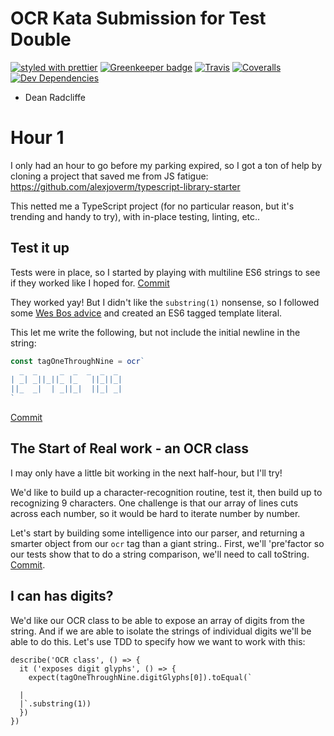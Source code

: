 # OCR Kata Submission for Test Double

[![styled with prettier](https://img.shields.io/badge/styled_with-prettier-ff69b4.svg)](https://github.com/prettier/prettier)
[![Greenkeeper badge](https://badges.greenkeeper.io/alexjoverm/typescript-library-starter.svg)](https://greenkeeper.io/)
[![Travis](https://img.shields.io/travis/alexjoverm/typescript-library-starter.svg)](https://travis-ci.org/alexjoverm/typescript-library-starter)
[![Coveralls](https://img.shields.io/coveralls/alexjoverm/typescript-library-starter.svg)](https://coveralls.io/github/alexjoverm/typescript-library-starter)
[![Dev Dependencies](https://david-dm.org/alexjoverm/typescript-library-starter/dev-status.svg)](https://david-dm.org/alexjoverm/typescript-library-starter?type=dev)

- Dean Radcliffe

# Hour 1

I only had an hour to go before my parking expired, so I got a ton of help by cloning a project that saved me from JS fatigue: https://github.com/alexjoverm/typescript-library-starter

This netted me a TypeScript project (for no particular reason, but it's trending and handy to try), with in-place testing, linting, etc..

## Test it up

Tests were in place, so I started by playing with multiline ES6 strings to see if they worked like I hoped for. [Commit]()

They worked yay! But I didn't like the `substring(1)` nonsense, so I followed some [Wes Bos advice](https://wesbos.com/tagged-template-literals/) and created an ES6 tagged template literal.

This let me write the following, but not include the initial newline in the string:

```js
const tagOneThroughNine = ocr`
  _  _     _  _  _  _  _
| _| _||_||_ |_   ||_||_|
||_  _|  | _||_|  ||_| _|
`
```

[Commit]()

## The Start of Real work - an OCR class

I may only have a little bit working in the next half-hour, but I'll try!

We'd like to build up a character-recognition routine, test it, then build up to recognizing 9 characters. One challenge is that our array of lines cuts across each number, so it would be hard to iterate number by number.

Let's start by building some intelligence into our parser, and returning a smarter object from our `ocr` tag than a giant string.. First, we'll 'pre'factor so our tests show that to do a string comparison, we'll need to call toString. [Commit]().

## I can has digits?

We'd like our OCR class to be able to expose an array of digits from the string. And if we are able to isolate the strings of individual digits we'll be able to do this. Let's use TDD to specify how we want to work with this:

```
describe('OCR class', () => {
  it ('exposes digit glyphs', () => {
    expect(tagOneThroughNine.digitGlyphs[0]).toEqual(`

  |
  |`.substring(1))
  })
})
```
